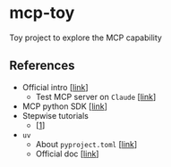 # mcp-toy
Toy project to explore the MCP capability

## References
* Official intro [[link](https://modelcontextprotocol.io/introduction)]
  * Test MCP server on `Claude` [[link](https://modelcontextprotocol.io/quickstart/server#testing-your-server-with-claude-for-desktop)]
* MCP python SDK [[link](https://github.com/modelcontextprotocol/python-sdk)]
* Stepwise tutorials
  * [[1](https://medium.com/@syed_hasan/step-by-step-guide-building-an-mcp-server-using-python-sdk-alphavantage-claude-ai-7a2bfb0c3096)]
* `uv`
  * About `pyproject.toml` [[link](https://packaging.python.org/en/latest/guides/writing-pyproject-toml/)]
  * Official doc [[link](https://docs.astral.sh/uv/getting-started/)]